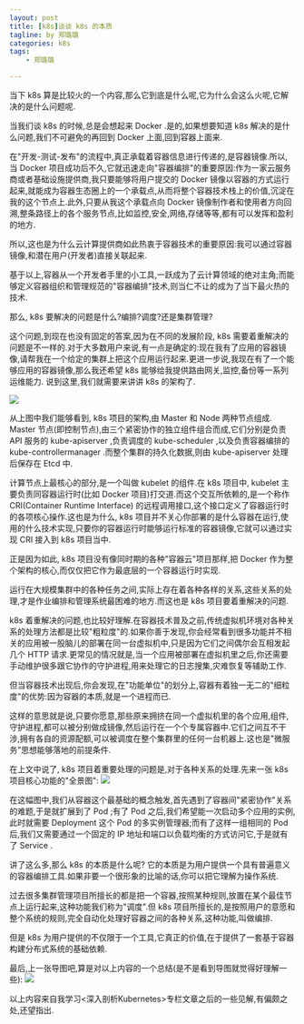 ```yaml
---
layout: post  
title: [k8s]谈谈 k8s 的本质
tagline: by 郑璐璐
categories: k8s  
tags: 
    - 郑璐璐

---
```


当下 k8s 算是比较火的一个内容,那么它到底是什么呢,它为什么会这么火呢,它解决的是什么问题呢.
<!--more-->
当我们谈 k8s 的时候,总是会想起来 Docker .是的,如果想要知道 k8s 解决的是什么问题,我们不可避免的再回到 Docker 上面,回到容器上面来.

在"开发-测试-发布"的流程中,真正承载着容器信息进行传递的,是容器镜像.所以,当 Docker 项目成功后不久,它就迅速走向"容器编排"的重要原因:作为一家云服务商或者基础设施提供商,我只要能够将用户提交的 Docker 镜像以容器的方式运行起来,就能成为容器生态圈上的一个承载点,从而将整个容器技术栈上的价值,沉淀在我的这个节点上.此外,只要从我这个承载点向 Docker 镜像制作者和使用者方向回溯,整条路径上的各个服务节点,比如监控,安全,网络,存储等等,都有可以发挥和盈利的地方.

所以,这也是为什么云计算提供商如此热衷于容器技术的重要原因:我可以通过容器镜像,和潜在用户(开发者)直接关联起来.

基于以上,容器从一个开发者手里的小工具,一跃成为了云计算领域的绝对主角;而能够定义容器组织和管理规范的"容器编排"技术,则当仁不让的成为了当下最火热的技术.

那么, k8s 要解决的问题是什么?编排?调度?还是集群管理?

这个问题,到现在也没有固定的答案,因为在不同的发展阶段, k8s 需要着重解决的问题是不一样的.对于大多数用户来说,有一点是确定的:现在我有了应用的容器镜像,请帮我在一个给定的集群上把这个应用运行起来.更进一步说,我现在有了一个能够应用的容器镜像,那么我还希望 k8s 能够给我提供路由网关,监控,备份等一系列运维能力.
说到这里,我们就需要来讲讲 k8s 的架构了.

![](http://www.justdojava.com/assets/images/2019/java/image-zll/01-k8s.jpg)

从上图中我们能够看到, k8s 项目的架构,由 Master 和 Node 两种节点组成. Master 节点(即控制节点),由三个紧密协作的独立组件组合而成,它们分别是负责 API 服务的 kube-apiserver ,负责调度的 kube-scheduler ,以及负责容器编排的 kube-controllermanager .而整个集群的持久化数据,则由 kube-apiserver 处理后保存在 Etcd 中.

计算节点上最核心的部分,是一个叫做 kubelet 的组件.在 k8s 项目中, kubelet 主要负责同容器运行时(比如 Docker 项目)打交道.而这个交互所依赖的,是一个称作 CRI(Container Runtime Interface) 的远程调用接口,这个接口定义了容器运行时的各项核心操作.这也是为什么, k8s 项目并不关心你部署的是什么容器在运行,使用的什么技术实现,只要你的容器运行时能够运行标准的容器镜像,它就可以通过实现 CRI 接入到 k8s 项目当中.

正是因为如此, k8s 项目没有像同时期的各种"容器云"项目那样,把 Docker 作为整个架构的核心,而仅仅把它作为最底层的一个容器运行时实现.

运行在大规模集群中的各种任务之间,实际上存在着各种各样的关系,这些关系的处理,才是作业编排和管理系统最困难的地方.而这也是 k8s 项目要着重解决的问题.

k8s 着重解决的问题,也比较好理解.在容器技术普及之前,传统虚拟机环境对各种关系的处理方法都是比较"粗粒度"的.如果你善于发现,你会经常看到很多功能并不相关的应用被一股脑儿的部署在同一台虚拟机中,只是因为它们之间偶尔会互相发起几个 HTTP 请求.更常见的情况就是,当一个应用被部署在虚拟机里之后,你还需要手动维护很多跟它协作的守护进程,用来处理它的日志搜集,灾难恢复等辅助工作.

但当容器技术出现后,你会发现,在"功能单位"的划分上,容器有着独一无二的"细粒度"的优势:因为容器的本质,就是一个进程而已.

这样的意思就是说,只要你愿意,那些原来拥挤在同一个虚拟机里的各个应用,组件,守护进程,都可以被分别做成镜像,然后运行在一个个专属容器中.它们之间互不干涉,拥有各自的资源配额,可以被调度在整个集群里的任何一台机器上.这也是"微服务"思想能够落地的前提条件.

在上文中说了, k8s 项目着重要处理的问题是,对于各种关系的处理.先来一张 k8s 项目核心功能的"全景图":
![](http://www.justdojava.com/assets/images/2019/java/image-zll/02-k8s.jpg)

在这幅图中,我们从容器这个最基础的概念触发,首先遇到了容器间"紧密协作"关系的难题,于是就扩展到了 Pod ;有了 Pod 之后,我们希望能一次启动多个应用的实例,此时就需要 Deployment 这个 Pod 的多实例管理器;而有了这样一组相同的 Pod 后,我们又需要通过一个固定的 IP 地址和端口以负载均衡的方式访问它,于是就有了 Service .

讲了这么多,那么 k8s 的本质是什么呢?
它的本质是为用户提供一个具有普遍意义的容器编排工具.如果非要一个很形象的比喻的话,你可以把它理解为操作系统.

过去很多集群管理项目所擅长的都是把一个容器,按照某种规则,放置在某个最佳节点上运行起来,这种功能我们称为"调度".但 k8s 项目所擅长的,是按照用户的意愿和整个系统的规则,完全自动化处理好容器之间的各种关系,这种功能,叫做编排.

但是 k8s 为用户提供的不仅限于一个工具,它真正的价值,在于提供了一套基于容器构建分布式系统的基础依赖.

最后,上一张导图吧,算是对以上内容的一个总结(是不是看到导图就觉得好理解一些):
![](http://www.justdojava.com/assets/images/2019/java/image-zll/03-k8s.jpg)

以上内容来自我学习<深入剖析Kubernetes>专栏文章之后的一些见解,有偏颇之处,还望指出.

